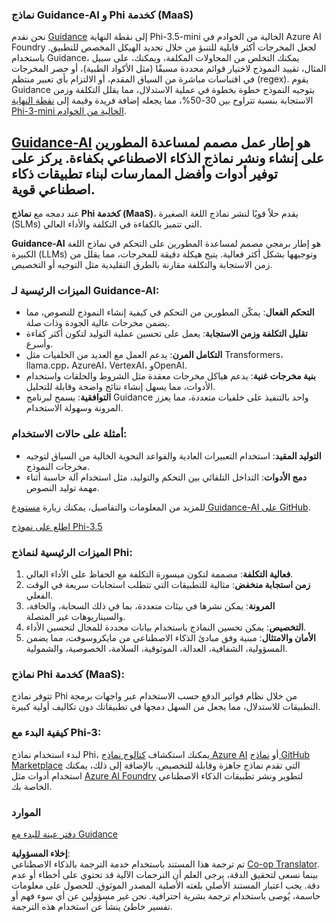 <!--
CO_OP_TRANSLATOR_METADATA:
{
  "original_hash": "bd049872f37c3079c87d4fe17109cea0",
  "translation_date": "2025-03-27T05:48:14+00:00",
  "source_file": "md\\01.Introduction\\01\\01.Guidance.md",
  "language_code": "ar"
}
-->
### نماذج Guidance-AI و Phi كخدمة (MaaS)

نحن نقدم [Guidance](https://github.com/guidance-ai/guidance) إلى نقطة النهاية Phi-3.5-mini الخالية من الخوادم في Azure AI Foundry لجعل المخرجات أكثر قابلية للتنبؤ من خلال تحديد الهيكل المخصص للتطبيق. باستخدام Guidance، يمكنك التخلص من المحاولات المكلفة، ويمكنك، على سبيل المثال، تقييد النموذج لاختيار قوائم محددة مسبقًا (مثل الأكواد الطبية)، أو حصر المخرجات في اقتباسات مباشرة من السياق المقدم، أو الالتزام بأي تعبير منتظم (regex). يقوم Guidance بتوجيه النموذج خطوة بخطوة في عملية الاستدلال، مما يقلل التكلفة وزمن الاستجابة بنسبة تتراوح بين 30-50%، مما يجعله إضافة فريدة وقيمة إلى [نقطة النهاية Phi-3-mini الخالية من الخوادم](https://aka.ms/try-phi3.5mini).

## [**Guidance-AI**](https://github.com/guidance-ai/guidance) هو إطار عمل مصمم لمساعدة المطورين على إنشاء ونشر نماذج الذكاء الاصطناعي بكفاءة. يركز على توفير أدوات وأفضل الممارسات لبناء تطبيقات ذكاء اصطناعي قوية.

عند دمجه مع **نماذج Phi كخدمة (MaaS)**، يقدم حلاً قويًا لنشر نماذج اللغة الصغيرة (SLMs) التي تتميز بالكفاءة في التكلفة والأداء العالي.

**Guidance-AI** هو إطار برمجي مصمم لمساعدة المطورين على التحكم في نماذج اللغة الكبيرة (LLMs) وتوجيهها بشكل أكثر فعالية. يتيح هيكلة دقيقة للمخرجات، مما يقلل من زمن الاستجابة والتكلفة مقارنة بالطرق التقليدية مثل التوجيه أو التخصيص.

### الميزات الرئيسية لـ Guidance-AI:
- **التحكم الفعال**: يمكّن المطورين من التحكم في كيفية إنشاء النموذج للنصوص، مما يضمن مخرجات عالية الجودة وذات صلة.
- **تقليل التكلفة وزمن الاستجابة**: يعمل على تحسين عملية التوليد لتكون أكثر كفاءة وأسرع.
- **التكامل المرن**: يدعم العمل مع العديد من الخلفيات مثل Transformers، llama.cpp، AzureAI، VertexAI، وOpenAI.
- **بنية مخرجات غنية**: يدعم هياكل مخرجات معقدة مثل الشروط والحلقات واستخدام الأدوات، مما يسهل إنشاء نتائج واضحة وقابلة للتحليل.
- **التوافقية**: يسمح لبرنامج Guidance واحد بالتنفيذ على خلفيات متعددة، مما يعزز المرونة وسهولة الاستخدام.

### أمثلة على حالات الاستخدام:
- **التوليد المقيد**: استخدام التعبيرات العادية والقواعد النحوية الخالية من السياق لتوجيه مخرجات النموذج.
- **دمج الأدوات**: التداخل التلقائي بين التحكم والتوليد، مثل استخدام آلة حاسبة أثناء مهمة توليد النصوص.

للمزيد من المعلومات والتفاصيل، يمكنك زيارة [مستودع Guidance-AI على GitHub](https://github.com/guidance-ai/guidance).

[اطلع على نموذج Phi-3.5](../../../../../code/01.Introduce/guidance.ipynb)

### الميزات الرئيسية لنماذج Phi:
1. **فعالية التكلفة**: مصممة لتكون ميسورة التكلفة مع الحفاظ على الأداء العالي.
2. **زمن استجابة منخفض**: مثالية للتطبيقات التي تتطلب استجابات سريعة في الوقت الفعلي.
3. **المرونة**: يمكن نشرها في بيئات متعددة، بما في ذلك السحابة، والحافة، والسيناريوهات غير المتصلة.
4. **التخصيص**: يمكن تحسين النماذج باستخدام بيانات محددة للمجال لتحسين الأداء.
5. **الأمان والامتثال**: مبنية وفق مبادئ الذكاء الاصطناعي من مايكروسوفت، مما يضمن المسؤولية، الشفافية، العدالة، الموثوقية، السلامة، الخصوصية، والشمولية.

### نماذج Phi كخدمة (MaaS):
تتوفر نماذج Phi من خلال نظام فواتير الدفع حسب الاستخدام عبر واجهات برمجة التطبيقات للاستدلال، مما يجعل من السهل دمجها في تطبيقاتك دون تكاليف أولية كبيرة.

### كيفية البدء مع Phi-3:
لبدء استخدام نماذج Phi، يمكنك استكشاف [كتالوج نماذج Azure AI](https://ai.azure.com/explore/models) أو [نماذج GitHub Marketplace](https://github.com/marketplace/models) التي تقدم نماذج جاهزة وقابلة للتخصيص. بالإضافة إلى ذلك، يمكنك استخدام أدوات مثل [Azure AI Foundry](https://ai.azure.com) لتطوير ونشر تطبيقات الذكاء الاصطناعي الخاصة بك.

### الموارد
[دفتر عينة للبدء مع Guidance](../../../../../code/01.Introduce/guidance.ipynb)

**إخلاء المسؤولية**:  
تم ترجمة هذا المستند باستخدام خدمة الترجمة بالذكاء الاصطناعي [Co-op Translator](https://github.com/Azure/co-op-translator). بينما نسعى لتحقيق الدقة، يرجى العلم أن الترجمات الآلية قد تحتوي على أخطاء أو عدم دقة. يجب اعتبار المستند الأصلي بلغته الأصلية المصدر الموثوق. للحصول على معلومات حاسمة، يُوصى باستخدام ترجمة بشرية احترافية. نحن غير مسؤولين عن أي سوء فهم أو تفسير خاطئ ينشأ عن استخدام هذه الترجمة.